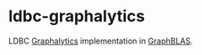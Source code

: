 # ldbc-graphalytics

LDBC [Graphalytics](http://www.vldb.org/pvldb/vol9/p1317-iosup.pdf) implementation in [GraphBLAS](http://graphblas.org/).
